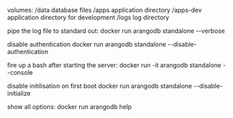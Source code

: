 volumes:
  /data    	database files
  /apps    	application directory
  /apps-dev	application directory for development
  /logs    	log directory

pipe the log file to standard out:
  docker run arangodb standalone --verbose

disable authentication
  docker run arangodb standalone --disable-authentication

fire up a bash after starting the server:
  docker run -it arangodb standalone --console

disable initilisation on first boot
  docker run arangodb standalone --disable-initialize

show all options:
  docker run arangodb help
